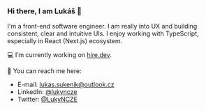 ### Hi there, I am Lukáš 👋

I'm a front-end software engineer. I am really into UX and building consistent, clear and intuitive UIs. I enjoy working with TypeScript, especially in React (Next.js) ecosystem.

💻 I’m currently working on [hire.dev](https://hire.dev/).

📨 You can reach me here:

- E-mail: [lukas.sukenik@outlook.cz](mailto:lukas.sukenik@outlook.cz)
- LinkedIn: [@lukyncze](https://www.linkedin.com/in/lukyncze/)
- Twitter: [@LukyNCZE](https://twitter.com/LukyNCZE)
